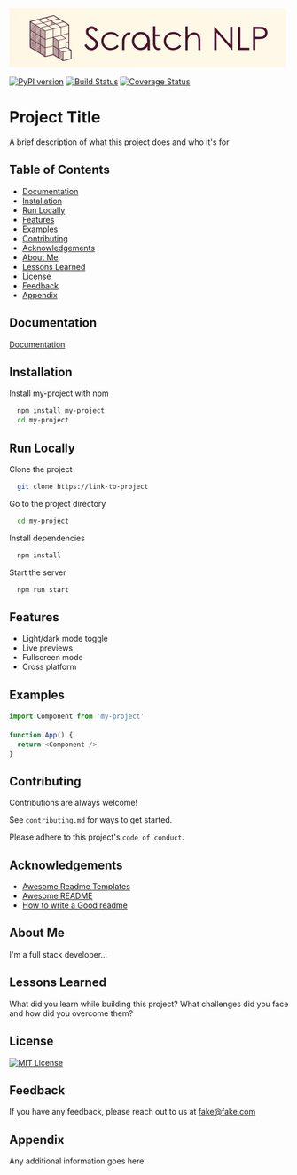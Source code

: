 ![Logo](/assets/logo.png)

[![PyPI version](https://badge.fury.io/py/yourlibraryname.svg)](https://badge.fury.io/py/yourlibraryname)
[![Build Status](https://travis-ci.org/yourusername/yourlibraryname.svg?branch=master)](https://travis-ci.org/yourusername/yourlibraryname)
[![Coverage Status](https://coveralls.io/repos/github/yourusername/yourlibraryname/badge.svg?branch=master)](https://coveralls.io/github/yourusername/yourlibraryname?branch=master)

# Project Title

A brief description of what this project does and who it's for

## Table of Contents

- [Documentation](#documentation)
- [Installation](#installation)
- [Run Locally](#run-locally)
- [Features](#features)
- [Examples](#examples)
- [Contributing](#contributing)
- [Acknowledgements](#acknowledgements)
- [About Me](#about-me)
- [Lessons Learned](#lessons-learned)
- [License](#license)
- [Feedback](#feedback)
- [Appendix](#appendix)


## Documentation

[Documentation](https://linktodocumentation)


## Installation

Install my-project with npm

```bash
  npm install my-project
  cd my-project
```
    
## Run Locally

Clone the project

```bash
  git clone https://link-to-project
```

Go to the project directory

```bash
  cd my-project
```

Install dependencies

```bash
  npm install
```

Start the server

```bash
  npm run start
```


## Features

- Light/dark mode toggle
- Live previews
- Fullscreen mode
- Cross platform


## Examples

```javascript
import Component from 'my-project'

function App() {
  return <Component />
}
```

## Contributing

Contributions are always welcome!

See `contributing.md` for ways to get started.

Please adhere to this project's `code of conduct`.


## Acknowledgements

 - [Awesome Readme Templates](https://awesomeopensource.com/project/elangosundar/awesome-README-templates)
 - [Awesome README](https://github.com/matiassingers/awesome-readme)
 - [How to write a Good readme](https://bulldogjob.com/news/449-how-to-write-a-good-readme-for-your-github-project)


## About Me
I'm a full stack developer...


## Lessons Learned

What did you learn while building this project? What challenges did you face and how did you overcome them?


## License

[![MIT License](https://img.shields.io/badge/License-MIT-green.svg)](https://choosealicense.com/licenses/mit/)


## Feedback

If you have any feedback, please reach out to us at fake@fake.com


## Appendix

Any additional information goes here

